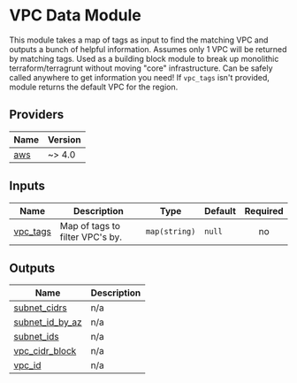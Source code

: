 # VPC Data Module

This module takes a map of tags as input to find the matching VPC and outputs a bunch of helpful information. Assumes only 1 VPC will be returned by matching tags. Used as a building block module to break up monolithic terraform/terragrunt without moving "core" infrastructure. Can be safely called anywhere to get information you need! If `vpc_tags` isn't provided, module returns the default VPC for the region.

<!-- BEGIN_TF_DOCS -->
## Providers

| Name | Version |
|------|---------|
| <a name="provider_aws"></a> [aws](#provider\_aws) | ~> 4.0 |

## Inputs

| Name | Description | Type | Default | Required |
|------|-------------|------|---------|:--------:|
| <a name="input_vpc_tags"></a> [vpc\_tags](#input\_vpc\_tags) | Map of tags to filter VPC's by. | `map(string)` | `null` | no |

## Outputs

| Name | Description |
|------|-------------|
| <a name="output_subnet_cidrs"></a> [subnet\_cidrs](#output\_subnet\_cidrs) | n/a |
| <a name="output_subnet_id_by_az"></a> [subnet\_id\_by\_az](#output\_subnet\_id\_by\_az) | n/a |
| <a name="output_subnet_ids"></a> [subnet\_ids](#output\_subnet\_ids) | n/a |
| <a name="output_vpc_cidr_block"></a> [vpc\_cidr\_block](#output\_vpc\_cidr\_block) | n/a |
| <a name="output_vpc_id"></a> [vpc\_id](#output\_vpc\_id) | n/a |
<!-- END_TF_DOCS -->
